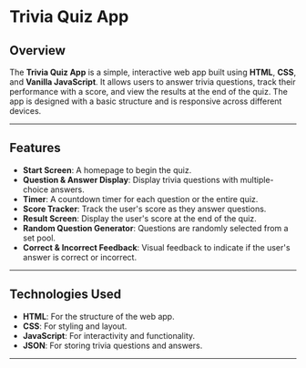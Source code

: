# Trivia Quiz App

## Overview

The **Trivia Quiz App** is a simple, interactive web app built using **HTML**, **CSS**, and **Vanilla JavaScript**. It allows users to answer trivia questions, track their performance with a score, and view the results at the end of the quiz. The app is designed with a basic structure and is responsive across different devices.

---

## Features

- **Start Screen**: A homepage to begin the quiz.
- **Question & Answer Display**: Display trivia questions with multiple-choice answers.
- **Timer**: A countdown timer for each question or the entire quiz.
- **Score Tracker**: Track the user's score as they answer questions.
- **Result Screen**: Display the user's score at the end of the quiz.
- **Random Question Generator**: Questions are randomly selected from a set pool.
- **Correct & Incorrect Feedback**: Visual feedback to indicate if the user's answer is correct or incorrect.

---

## Technologies Used
- **HTML**: For the structure of the web app.
- **CSS**: For styling and layout.
- **JavaScript**: For interactivity and functionality.
- **JSON**: For storing trivia questions and answers.

---

